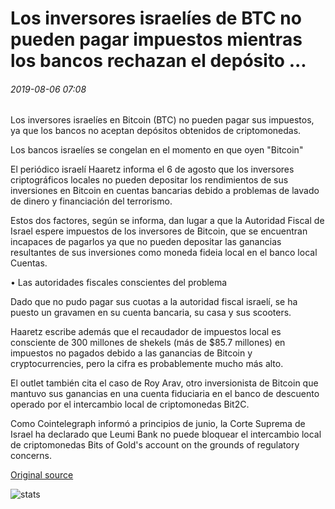 # Los inversores israelíes de BTC no pueden pagar impuestos mientras los bancos rechazan el depósito ...

###### 2019-08-06 07:08

Los inversores israelíes en Bitcoin (BTC) no pueden pagar sus impuestos, ya que los bancos no aceptan depósitos obtenidos de criptomonedas.

Los bancos israelíes se congelan en el momento en que oyen "Bitcoin"

El periódico israelí Haaretz informa el 6 de agosto que los inversores criptográficos locales no pueden depositar los rendimientos de sus inversiones en Bitcoin en cuentas bancarias debido a problemas de lavado de dinero y financiación del terrorismo.

Estos dos factores, según se informa, dan lugar a que la Autoridad Fiscal de Israel espere impuestos de los inversores de Bitcoin, que se encuentran incapaces de pagarlos ya que no pueden depositar las ganancias resultantes de sus inversiones como moneda fideia local en el banco local Cuentas.

• Las autoridades fiscales conscientes del problema

Dado que no pudo pagar sus cuotas a la autoridad fiscal israelí, se ha puesto un gravamen en su cuenta bancaria, su casa y sus scooters.

Haaretz escribe además que el recaudador de impuestos local es consciente de 300 millones de shekels (más de $85.7 millones) en impuestos no pagados debido a las ganancias de Bitcoin y cryptocurrencies, pero la cifra es probablemente mucho más alto.

El outlet también cita el caso de Roy Arav, otro inversionista de Bitcoin que mantuvo sus ganancias en una cuenta fiduciaria en el banco de descuento operado por el intercambio local de criptomonedas Bit2C.

Como Cointelegraph informó a principios de junio, la Corte Suprema de Israel ha declarado que Leumi Bank no puede bloquear el intercambio local de criptomonedas Bits of Gold's account on the grounds of regulatory concerns.

[Original source](https://cointelegraph.com/news/israeli-btc-investors-cant-pay-taxes-as-banks-refuse-deposit)

![stats](https://c.statcounter.com/11760860/0/a89fa40b/1/ "stats")